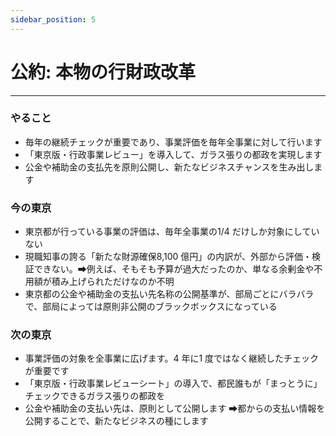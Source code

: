 ```yaml
---
sidebar_position: 5
---
```


# 公約: 本物の行財政改革
--------------------------

### やること
- 毎年の継続チェックが重要であり、事業評価を毎年全事業に対して行います
- 「東京版・行政事業レビュー」を導入して、ガラス張りの都政を実現します
- 公金や補助金の支払先を原則公開し、新たなビジネスチャンスを生み出します

### 今の東京
- 東京都が行っている事業の評価は、毎年全事業の1/4 だけしか対象にしていない
- 現職知事の誇る「新たな財源確保8,100 億円」の内訳が、外部から評価・検証できない。➡例えば、そもそも予算が過大だったのか、単なる余剰金や不用額が積み上げられただけなのか不明
- 東京都の公金や補助金の支払い先名称の公開基準が、部局ごとにバラバラで、部局によっては原則非公開のブラックボックスになっている

### 次の東京
- 事業評価の対象を全事業に広げます。4 年に1 度ではなく継続したチェックが重要です
- 「東京版・行政事業レビューシート」の導入で、都民誰もが「まっとうに」チェックできるガラス張りの都政を
- 公金や補助金の支払い先は、原則として公開します ➡都からの支払い情報を公開することで、新たなビジネスの種にします
